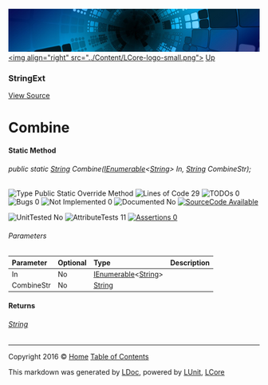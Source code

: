 ![](../Content/LCore-banner-small.png "")
[&lt;img align=&quot;right&quot; src=&quot;../Content/LCore-logo-small.png&quot;&gt;](../../README.md)
[Up](StringExt.md)

### StringExt
[View Source](../Extensions/Reference%20Types/StringExt.cs)

# Combine

#### Static Method

###### public static [String](https://msdn.microsoft.com/en-us/library/system.string.aspx) Combine(<a href="https://msdn.microsoft.com/en-us/library/78dfe2yb.aspx" alt="" target="_blank">IEnumerable</a>&lt;[String](https://msdn.microsoft.com/en-us/library/system.string.aspx)&gt; In, [String](https://msdn.microsoft.com/en-us/library/system.string.aspx) CombineStr);

![Type Public Static Override Method](http://b.repl.ca/v1/Type-Public%20Static%20Override%20Method-blue.png "") ![Lines of Code 29](http://b.repl.ca/v1/Lines%20of%20Code-29-blue.png "") ![TODOs 0](http://b.repl.ca/v1/TODOs-0-green.png "") ![Bugs 0](http://b.repl.ca/v1/Bugs-0-green.png "") ![Not Implemented 0](http://b.repl.ca/v1/Not%20Implemented-0-green.png "") ![Documented No](http://b.repl.ca/v1/Documented-No-red.png "") [![SourceCode Available](http://b.repl.ca/v1/SourceCode-Available-brightgreen.png "")](../Extensions/Reference%20Types/StringExt.cs#L417)

![UnitTested No](http://b.repl.ca/v1/UnitTested-No-lightgrey.png "") ![AttributeTests 11](http://b.repl.ca/v1/AttributeTests-11-brightgreen.png "") [![Assertions 0](http://b.repl.ca/v1/Assertions-0-lightgrey.png "")](../Extensions/Reference%20Types/StringExt.cs)

###### Parameters

Parameter | Optional | Type | Description
:---  | :---  | :---  | :--- 
In | No | <a href="https://msdn.microsoft.com/en-us/library/78dfe2yb.aspx" alt="" target="_blank">IEnumerable</a>&lt;[String](https://msdn.microsoft.com/en-us/library/system.string.aspx)&gt; | 
CombineStr | No | [String](https://msdn.microsoft.com/en-us/library/system.string.aspx) | 


#### Returns

###### [String](https://msdn.microsoft.com/en-us/library/system.string.aspx)



---

Copyright 2016 &copy; [Home](../../README.md) [Table of Contents](../../TableOfContents.md)

This markdown was generated by [LDoc](https://github.com/CodeSingularity/LDoc), powered by [LUnit](https://github.com/CodeSingularity/LUnit), [LCore](https://github.com/CodeSingularity/LCore)
